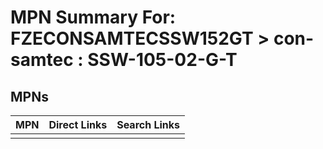 



# MPN Summary For: FZECONSAMTECSSW152GT > con-samtec : SSW-105-02-G-T

## MPNs
  

|MPN|Direct Links|Search Links|
| :--- | :--- | :--- |
||||
